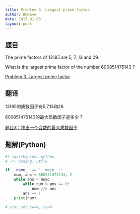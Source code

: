 ```yaml
---
title: Problem 3. Largest prime factor
author: DHDave
date: 2015-01-03
layout: post
---
```


## 题目
The prime factors of 13195 are 5, 7, 13 and 29.

What is the largest prime factor of the number 600851475143 ?

[Problem 3. Largest prime factor](https://projecteuler.net/problem=3 "Problem 3")
<!--more-->
## 翻译
13195的质数因子有5,7,13和29.

600851475143的最大质数因子是多少？

[题目3：找出一个合数的最大质数因子](http://pe.spiritzhang.com/index.php/2011-05-11-09-44-54/4-3 "题目3")

## 题解(Python)
```python
#! /usr/bin/env python
# -*- coding: utf-8

if __name__ == '__main__':
    num, ans = 600851475143, 2
    while ans < num:
        while num % ans == 0:
            num //= ans
        ans += 1
    print(num)

# vim: set sw=4, ts=4
```

